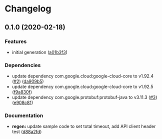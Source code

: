 # Changelog

## 0.1.0 (2020-02-18)


### Features

* initial generation ([a01b3f3](https://www.github.com/googleapis/java-accessapproval/commit/a01b3f3a4c34f56f18139e32d88a1efbca7e26e2))


### Dependencies

* update dependency com.google.cloud:google-cloud-core to v1.92.4 ([#2](https://www.github.com/googleapis/java-accessapproval/issues/2)) ([da909b5](https://www.github.com/googleapis/java-accessapproval/commit/da909b57993281e3b56742bda84820ac77dadf33))
* update dependency com.google.cloud:google-cloud-core to v1.92.5 ([f9a830f](https://www.github.com/googleapis/java-accessapproval/commit/f9a830fed06946b9957572b55dd1a33a52bb052d))
* update dependency com.google.protobuf:protobuf-java to v3.11.3 ([#3](https://www.github.com/googleapis/java-accessapproval/issues/3)) ([e908c81](https://www.github.com/googleapis/java-accessapproval/commit/e908c81f3379c23cb5c81ee66d46f3c95e82f404))


### Documentation

* **regen:** update sample code to set total timeout, add API client header test ([d88a2fd](https://www.github.com/googleapis/java-accessapproval/commit/d88a2fd9b09a8c6f6682eb7972c1c4329b2fd275))
